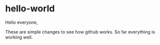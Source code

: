 # hello-world

Hello everyone,

These are simple changes to see how github works.
So far everything is working well.
